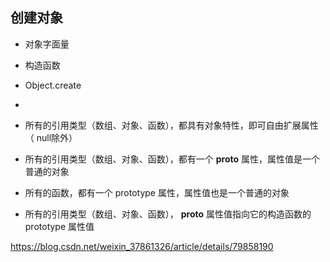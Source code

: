 ## 创建对象
- 对象字面量
- 构造函数
- Object.create
- 

- 所有的引用类型（数组、对象、函数），都具有对象特性，即可自由扩展属性（ null除外）
- 所有的引用类型（数组、对象、函数），都有一个 __proto__ 属性，属性值是一个普通的对象
- 所有的函数，都有一个 prototype 属性，属性值也是一个普通的对象
- 所有的引用类型（数组、对象、函数）， __proto__ 属性值指向它的构造函数的prototype 属性值

https://blog.csdn.net/weixin_37861326/article/details/79858190